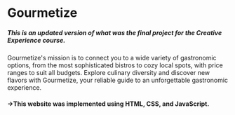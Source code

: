 # Gourmetize
##### This is an updated version of what was the final project for the Creative Experience course.
Gourmetize's mission is to connect you to a wide variety of gastronomic options, from the most sophisticated bistros to cozy local spots, with price ranges to suit all budgets. Explore culinary diversity and discover new flavors with Gourmetize, your reliable guide to an unforgettable gastronomic experience.

#### →This website was implemented using HTML, CSS, and JavaScript.
